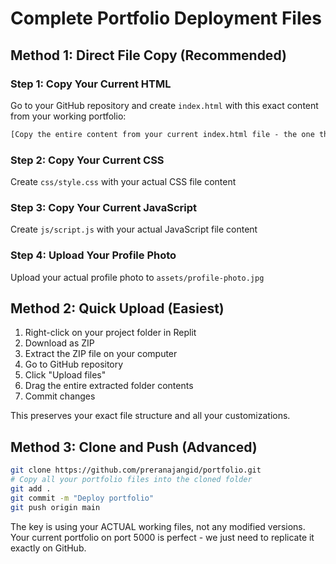 # Complete Portfolio Deployment Files

## Method 1: Direct File Copy (Recommended)

### Step 1: Copy Your Current HTML
Go to your GitHub repository and create `index.html` with this exact content from your working portfolio:

```html
[Copy the entire content from your current index.html file - the one that's working perfectly now]
```

### Step 2: Copy Your Current CSS  
Create `css/style.css` with your actual CSS file content

### Step 3: Copy Your Current JavaScript
Create `js/script.js` with your actual JavaScript file content

### Step 4: Upload Your Profile Photo
Upload your actual profile photo to `assets/profile-photo.jpg`

## Method 2: Quick Upload (Easiest)

1. Right-click on your project folder in Replit
2. Download as ZIP
3. Extract the ZIP file on your computer
4. Go to GitHub repository
5. Click "Upload files"
6. Drag the entire extracted folder contents
7. Commit changes

This preserves your exact file structure and all your customizations.

## Method 3: Clone and Push (Advanced)

```bash
git clone https://github.com/preranajangid/portfolio.git
# Copy all your portfolio files into the cloned folder
git add .
git commit -m "Deploy portfolio"
git push origin main
```

The key is using your ACTUAL working files, not any modified versions. Your current portfolio on port 5000 is perfect - we just need to replicate it exactly on GitHub.